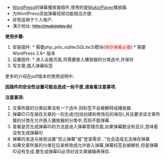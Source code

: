   * [WordPress](http://wordpress.org/)的弹幕播放器插件,使用的是[MukioPlayer](http://code.google.com/p/mukioplayer/)播放器.
  * 为WordPress添加弹幕视频功能相当方便.
  * 非常适用于个人用户.
  * 演示地址: ~~http://mukioplay.tk/~~

**使用步骤:**

  1. 安装插件:
    * 需要php\_pdo\_sqlite(SQLite3)模块(<font color='red'>保存弹幕必要</font>)
    * 需要WordPress 2.8+ 版本
  1. 设置插件:
    * 进入设置页面,将需要嵌入播放器的分类选中,并保存
  1. 写文章,插入弹幕标签

更多的介绍在pdf版本的使用说明中.

**因插件的安全性设置可能会造成一些不便,请查看注意事项.**

**注意事项:**
  1. 文章所属的分类如果没有一个选中,则标签不会被解释成播放器.
  1. 弹幕ID只在保存文章的一刻生成(包括创建和修改后的保存),并且要求该文章所属的分类在允许嵌入播放器的分类中,否则不能弹幕.
  1. 查看是否生成弹幕ID的方法是进入弹幕管理页面,如果弹幕数没有显示,意味着没有生成弹幕ID
  1. 弹幕的发送与接收设置"禁止弹幕"或"登录需求..."也会造成无法保存弹幕
  1. 如果文章所属的分类在后来修改成允许嵌入弹幕,弹幕标签会被解析,但是弹幕ID没有生成.要生成弹幕ID必须对该文章编辑再保存.
